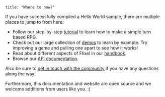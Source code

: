 ```
title: "Where to now?"
```

If you have successfully compiled a Hello World sample, there are multiple places to jump to from here:

- Follow our step-by-step [tutorial](/documentation/tutorial/) to learn how to make a simple turn based RPG.
- Check out our large collection of [demos](/demos/) to learn by example. Try improving a game and pulling one apart to see how it works!
- Read about different aspects of Flixel in our [handbook](/documentation/handbook/).
- Browse our [API documentation](http://api.haxeflixel.com/).

Also be sure to [get in touch with the community](/documentation/community/) if you have any questions along the way!

Furthermore, this documentation and website are open source and we welcome additions from users like you. :)

